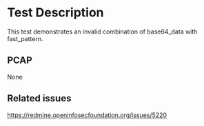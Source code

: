 # Test Description
This test demonstrates an invalid combination of base64_data with fast_pattern.

## PCAP
None

## Related issues
https://redmine.openinfosecfoundation.org/issues/5220
